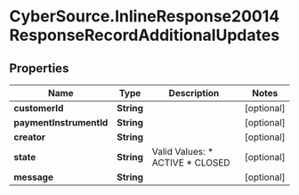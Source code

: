 # CyberSource.InlineResponse20014ResponseRecordAdditionalUpdates

## Properties
Name | Type | Description | Notes
------------ | ------------- | ------------- | -------------
**customerId** | **String** |  | [optional] 
**paymentInstrumentId** | **String** |  | [optional] 
**creator** | **String** |  | [optional] 
**state** | **String** | Valid Values:   * ACTIVE   * CLOSED  | [optional] 
**message** | **String** |  | [optional] 


